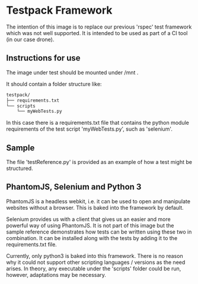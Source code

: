 # Testpack Framework

The intention of this image is to replace our previous 'rspec' test framework which was not well supported. It is intended to be used as part of a CI tool (in our case drone).

## Instructions for use

The image under test should be mounted under /mnt .

It should contain a folder structure like:
```bash
testpack/
├── requirements.txt
└── scripts
    └── myWebTests.py
```

In this case there is a requirements.txt file that contains the python module requirements of the test script 'myWebTests.py', such as 'selenium'.

## Sample
The file 'testReference.py' is provided as an example of how a test might be structured.

## PhantomJS, Selenium and Python 3

PhantomJS is a headless webkit, i.e. it can be used to open and manipulate websites without a browser. This is baked into the framework by default.

Selenium provides us with a client that gives us an easier and more powerful way of using PhantomJS. It is not part of this image but the sample reference demonstrates how tests can be written using these two in combination. It can be installed along with the tests by adding it to the requirements.txt file.

Currently, only python3 is baked into this framework. There is no reason why it could not support other scripting languages / versions as the need arises. In theory, any executable under the 'scripts' folder could be run, however, adaptations may be necessary.
